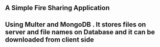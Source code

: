 ## A Simple Fire Sharing Application 
## Using Multer and MongoDB . It stores files on server and file names on Database and it can be downloaded from client side   
